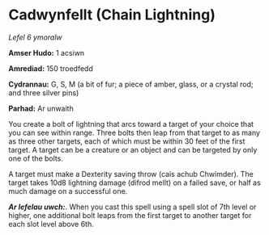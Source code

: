 # Cadwynfellt (Chain Lightning)

*Lefel 6 ymoralw*

**Amser Hudo:** 1 acsiwn

**Amrediad:** 150 troedfedd

**Cydrannau:** G, S, M (a bit of fur; a piece of amber, glass, or a crystal rod; and three silver pins)

**Parhad:** Ar unwaith

You create a bolt of lightning that arcs toward a target of your choice that you can see within range. Three bolts then leap from that target to as many as three other targets, each of which must be within 30 feet of the first target. A target can be a creature or an object and can be targeted by only one of the bolts.

A target must make a Dexterity saving throw (cais achub Chwimder). The target takes 10d8 lightning damage (difrod mellt) on a failed save, or half as much damage on a successful one.

***Ar lefelau uwch:***. When you cast this spell using a spell slot of 7th level or higher, one additional bolt leaps from the first target to another target for each slot level above 6th.